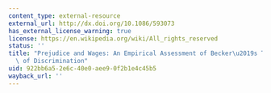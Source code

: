 ```yaml
---
content_type: external-resource
external_url: http://dx.doi.org/10.1086/593073
has_external_license_warning: true
license: https://en.wikipedia.org/wiki/All_rights_reserved
status: ''
title: "Prejudice and Wages: An Empirical Assessment of Becker\u2019s The Economics\
  \ of Discrimination"
uid: 922bb6a5-2e6c-40e0-aee9-0f2b1e4c45b5
wayback_url: ''
---
```

